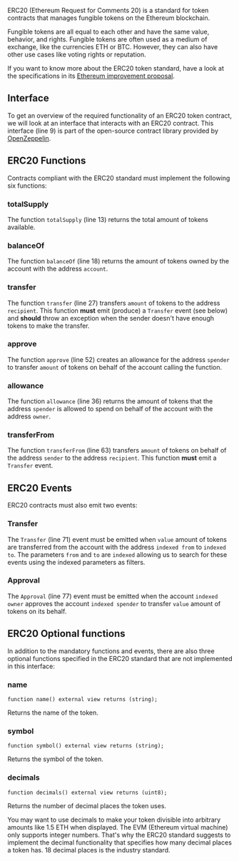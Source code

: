 ERC20 (Ethereum Request for Comments 20) is a standard for token contracts that manages fungible tokens on the Ethereum blockchain.

Fungible tokens are all equal to each other and have the same value, behavior, and rights. Fungible tokens are often used as a medium of exchange, like the currencies ETH or BTC. However, they can also have other use cases like voting rights or reputation.

If you want to know more about the ERC20 token standard, have a look at the specifications in its <a href="https://eips.ethereum.org/EIPS/eip-20" target="_blank">Ethereum improvement proposal</a>.

## Interface
To get an overview of the required functionality of an ERC20 token contract, we will look at an interface that interacts with an ERC20 contract.
This interface (line 9) is part of the open-source contract library provided by <a href="https://github.com/OpenZeppelin/openzeppelin-contracts/blob/v4.4.0/contracts/token/ERC20/IERC20.sol" target="_blank">OpenZeppelin</a>.

## ERC20 Functions
Contracts compliant with the ERC20 standard must implement the following six functions:

### totalSupply
The function `totalSupply` (line 13) returns the total amount of tokens available.

### balanceOf
The function `balanceOf` (line 18) returns the amount of tokens owned by the account with the address `account`.

### transfer
The function `transfer` (line 27) transfers `amount` of tokens to the address `recipient`.
This function **must** emit (produce) a `Transfer` event (see below) and **should** throw an exception when the sender doesn't have enough tokens to make the transfer.

### approve
The function `approve` (line 52) creates an allowance for the address `spender` to transfer `amount` of tokens on behalf of the account calling the function.

### allowance
The function `allowance` (line 36) returns the amount of tokens that the address `spender` is allowed to spend on behalf of the account with the address `owner`.

### transferFrom
The function `transferFrom` (line 63) transfers `amount` of tokens on behalf of the address `sender` to the address `recipient`.
This function **must** emit a `Transfer` event.

## ERC20 Events
ERC20 contracts must also emit two events:

### Transfer
The `Transfer` (line 71) event must be emitted when `value` amount of tokens are transferred from the account with the address `indexed from` to `indexed to`. The parameters `from` and `to` are `indexed` allowing us to search for these events using the indexed parameters as filters.

### Approval
The `Approval` (line 77)  event must be emitted when the account `indexed owner` approves the account `indexed spender` to transfer `value` amount of tokens on its behalf.

## ERC20 Optional functions
In addition to the mandatory functions and events, there are also three optional functions specified in the ERC20 standard that are not implemented in this interface:

### name
`function name() external view returns (string);`

Returns the name of the token.

### symbol
`function symbol() external view returns (string);`

Returns the symbol of the token.

### decimals
`function decimals() external view returns (uint8);`

Returns the number of decimal places the token uses.

You may want to use decimals to make your token divisible into arbitrary amounts like 1.5 ETH when displayed. The EVM (Ethereum virtual machine) only supports integer numbers. That's why the ERC20 standard suggests to implement the decimal functionality that specifies how many decimal places a token has. 18 decimal places is the industry standard.
